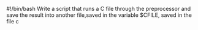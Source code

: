 #!/bin/bash
Write a script that runs a C file through the preprocessor and save the result into another file,saved in the variable $CFILE,  saved in the file c
